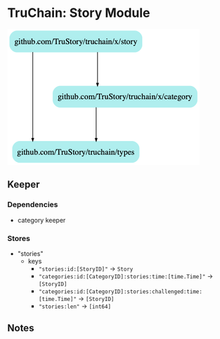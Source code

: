 # TruChain: Story Module

![](dep.png)

## Keeper

### Dependencies
* category keeper

### Stores
* "stories"
    * keys
        * `"stories:id:[StoryID]"` -> `Story`
        * `"categories:id:[CategoryID]:stories:time:[time.Time]"` -> `[StoryID]`
        * `"categories:id:[CategoryID]:stories:challenged:time:[time.Time]"` -> `[StoryID]`
        * `"stories:len"` -> `[int64]`

## Notes
